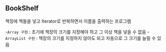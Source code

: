 ## BookShelf

책징에 책들을 넣고 Iterator로 반복하면서 이름을 출력하는 프로그램

-`Array 구현` : 초기에 책장의 크기를 지정해야 하고 그 이상 책을 넣을 수 없음
-`ArrayList 구현` : 책장의 크기를 지정하지 않아도 되고 자동으로 그 크기를 늘릴 수 있음